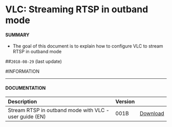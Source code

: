 # VLC: Streaming RTSP in outband mode

#### **SUMMARY**
- The goal of this document is to explain how to configure VLC to stream RTSP in outband mode

##`2018-08-29` (last update)

#INFORMATION
***********************************************************************
#### **DOCUMENTATION**
| Description                                                                      | Version |                 |
| :------------------------------------------------------------------------------- | :-------| :-------------- |
| Stream RTSP in outband mode with VLC - user guide (EN)                            | 001B    | [Download](https://github.com/innes-labs/archives/downloads/application-notes/streaming-RTSP-outband-with-VLC/Streaming-RTSP-outband-with-VLC-001B_en.pdf) |






